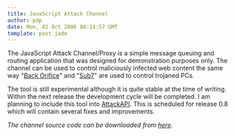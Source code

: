 ```yaml
---
title: JavaScript Attack Channel
author: pdp
date: Mon, 02 Oct 2006 04:14:57 GMT
template: post.jade
---
```


The JavaScript Attack Channel/Proxy is a simple message queuing and routing application that was designed for demonstration purposes only. The channel can be used to control maliciously infected web content the same way "[Back Orifice](http://www.cultdeadcow.com/tools/bo.html)" and "[Sub7](http://en.wikipedia.org/wiki/Sub7)" are used to control trojaned PCs.

The tool is still experimental although it is quite stable at the time of writing. Within the next release the development cycle will be completed. I am planning to include this tool into [AttackAPI](/blog/attackapi). This is scheduled for release 0.8 which will contain several fixes and improvements.

_The channel source code can be downloaded from [here](/files/2006/10/channel.txt)._
